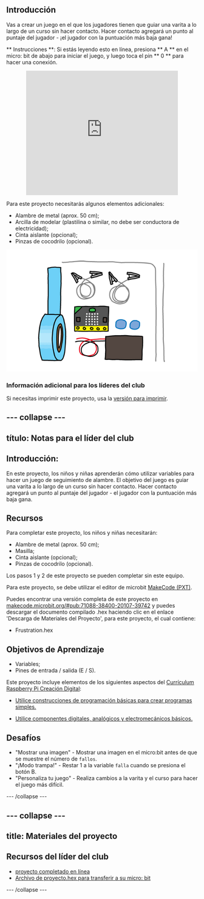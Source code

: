 ## Introducción

Vas a crear un juego en el que los jugadores tienen que guiar una varita a lo largo de un curso sin hacer contacto. Hacer contacto agregará un punto al puntaje del jugador - ¡el jugador con la puntuación más baja gana!

** Instrucciones **: Si estás leyendo esto en línea, presiona ** A ** en el micro: bit de abajo para iniciar el juego, y luego toca el pin ** 0 ** para hacer una conexión.

<div class="trinket" style="width:400px;margin: 0 auto;">
<div style="position:relative;height:0;padding-bottom:81.97%;overflow:hidden;"><iframe style="position:absolute;top:0;left:0;width:100%;height:100%;" src="https://makecode.microbit.org/---run?id=_FEDEdA3v6e64" allowfullscreen="allowfullscreen" sandbox="allow-popups allow-scripts allow-same-origin" frameborder="0"></iframe></div>
</div>

Para este proyecto necesitarás algunos elementos adicionales:

* Alambre de metal (aprox. 50 cm);
* Arcilla de modelar (plastilina o similar, no debe ser conductora de electricidad);
* Cinta aislante (opcional);
* Pinzas de cocodrilo (opcional).

![captura de pantalla](images/frustration-items.png)

### Información adicional para los líderes del club

Si necesitas imprimir este proyecto, usa la [versión para imprimir](https://projects.raspberrypi.org/en/projects/frustration/print).

## \--- collapse \---

## título: Notas para el líder del club

## Introducción:

En este proyecto, los niños y niñas aprenderán cómo utilizar variables para hacer un juego de seguimiento de alambre. El objetivo del juego es guiar una varita a lo largo de un curso sin hacer contacto. Hacer contacto agregará un punto al puntaje del jugador - el jugador con la puntuación más baja gana.

## Recursos

Para completar este proyecto, los niños y niñas necesitarán:

* Alambre de metal (aprox. 50 cm);
* Masilla;
* Cinta aislante (opcional);
* Pinzas de cocodrilo (opcional).

Los pasos 1 y 2 de este proyecto se pueden completar sin este equipo.

Para este proyecto, se debe utilizar el editor de microbit [MakeCode (PXT)](http://jumpto.cc/pxt-new).

Puedes encontrar una versión completa de este proyecto en [makecode.microbit.org/#pub:71088-38400-20107-39742](https://makecode.microbit.org/#pub:71088-38400-20107-39742) y puedes descargar el documento compilado .hex haciendo clic en el enlace 'Descarga de Materiales del Proyecto', para este proyecto, el cual contiene:

* Frustration.hex

## Objetivos de Aprendizaje

* Variables;
* Pines de entrada / salida (E / S).

Este proyecto incluye elementos de los siguientes aspectos del [Currículum Raspberry Pi Creación Digital](http://rpf.io/curriculum):

* [Utilice construcciones de programación básicas para crear programas simples.](https://www.raspberrypi.org/curriculum/programming/creator)

* [Utilice componentes digitales, analógicos y electromecánicos básicos.](https://www.raspberrypi.org/curriculum/physical-computing/creator)

## Desafíos

* "Mostrar una imagen" - Mostrar una imagen en el micro:bit antes de que se muestre el número de `fallos`.
* "¡Modo trampa!" - Restar 1 a la variable `falla` cuando se presiona el botón B.
* "Personaliza tu juego" - Realiza cambios a la varita y el curso para hacer el juego más difícil.

\--- /collapse \---

## \--- collapse \---

## title: Materiales del proyecto

## Recursos del líder del club

* [proyecto completado en línea](https://makecode.microbit.org/#pub:71088-38400-20107-39742)
* [Archivo de proyecto.hex para transferir a su micro: bit](resources/micro-bit-Frustration.hex)

\--- /collapse \---
